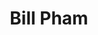 ---
title: "Bill Pham"
role: "Co-director of Sponsorships"
index: 12
year: "2025"
status: current_executive
image: /images/people/BillPham.jpeg
degree:
email:
linkedin-url:
---